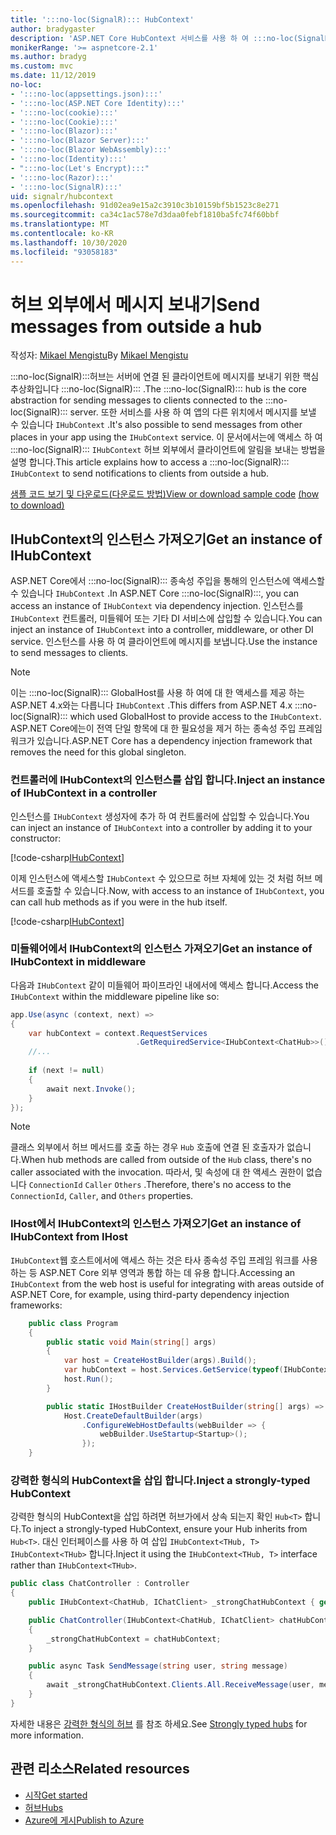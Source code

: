 ```yaml
---
title: ':::no-loc(SignalR)::: HubContext'
author: bradygaster
description: 'ASP.NET Core HubContext 서비스를 사용 하 여 :::no-loc(SignalR)::: 허브 외부에서 클라이언트로 알림을 보내는 방법에 대해 알아봅니다.'
monikerRange: '>= aspnetcore-2.1'
ms.author: bradyg
ms.custom: mvc
ms.date: 11/12/2019
no-loc:
- ':::no-loc(appsettings.json):::'
- ':::no-loc(ASP.NET Core Identity):::'
- ':::no-loc(cookie):::'
- ':::no-loc(Cookie):::'
- ':::no-loc(Blazor):::'
- ':::no-loc(Blazor Server):::'
- ':::no-loc(Blazor WebAssembly):::'
- ':::no-loc(Identity):::'
- ":::no-loc(Let's Encrypt):::"
- ':::no-loc(Razor):::'
- ':::no-loc(SignalR):::'
uid: signalr/hubcontext
ms.openlocfilehash: 91d02ea9e15a2c3910c3b10159bf5b1523c8e271
ms.sourcegitcommit: ca34c1ac578e7d3daa0febf1810ba5fc74f60bbf
ms.translationtype: MT
ms.contentlocale: ko-KR
ms.lasthandoff: 10/30/2020
ms.locfileid: "93058183"
---
```

# <a name="send-messages-from-outside-a-hub"></a><span data-ttu-id="cc921-103">허브 외부에서 메시지 보내기</span><span class="sxs-lookup"><span data-stu-id="cc921-103">Send messages from outside a hub</span></span>

<span data-ttu-id="cc921-104">작성자: [Mikael Mengistu](https://twitter.com/MikaelM_12)</span><span class="sxs-lookup"><span data-stu-id="cc921-104">By [Mikael Mengistu](https://twitter.com/MikaelM_12)</span></span>

<span data-ttu-id="cc921-105">:::no-loc(SignalR):::허브는 서버에 연결 된 클라이언트에 메시지를 보내기 위한 핵심 추상화입니다 :::no-loc(SignalR)::: .</span><span class="sxs-lookup"><span data-stu-id="cc921-105">The :::no-loc(SignalR)::: hub is the core abstraction for sending messages to clients connected to the :::no-loc(SignalR)::: server.</span></span> <span data-ttu-id="cc921-106">또한 서비스를 사용 하 여 앱의 다른 위치에서 메시지를 보낼 수 있습니다 `IHubContext` .</span><span class="sxs-lookup"><span data-stu-id="cc921-106">It's also possible to send messages from other places in your app using the `IHubContext` service.</span></span> <span data-ttu-id="cc921-107">이 문서에서는에 액세스 하 여 :::no-loc(SignalR)::: `IHubContext` 허브 외부에서 클라이언트에 알림을 보내는 방법을 설명 합니다.</span><span class="sxs-lookup"><span data-stu-id="cc921-107">This article explains how to access a :::no-loc(SignalR)::: `IHubContext` to send notifications to clients from outside a hub.</span></span>

<span data-ttu-id="cc921-108">[샘플 코드 보기 및 다운로드](https://github.com/dotnet/AspNetCore.Docs/tree/master/aspnetcore/signalr/hubcontext/sample/)[(다운로드 방법)](xref:index#how-to-download-a-sample)</span><span class="sxs-lookup"><span data-stu-id="cc921-108">[View or download sample code](https://github.com/dotnet/AspNetCore.Docs/tree/master/aspnetcore/signalr/hubcontext/sample/) [(how to download)](xref:index#how-to-download-a-sample)</span></span>

## <a name="get-an-instance-of-ihubcontext"></a><span data-ttu-id="cc921-109">IHubContext의 인스턴스 가져오기</span><span class="sxs-lookup"><span data-stu-id="cc921-109">Get an instance of IHubContext</span></span>

<span data-ttu-id="cc921-110">ASP.NET Core에서 :::no-loc(SignalR)::: 종속성 주입을 통해의 인스턴스에 액세스할 수 있습니다 `IHubContext` .</span><span class="sxs-lookup"><span data-stu-id="cc921-110">In ASP.NET Core :::no-loc(SignalR):::, you can access an instance of `IHubContext` via dependency injection.</span></span> <span data-ttu-id="cc921-111">인스턴스를 `IHubContext` 컨트롤러, 미들웨어 또는 기타 DI 서비스에 삽입할 수 있습니다.</span><span class="sxs-lookup"><span data-stu-id="cc921-111">You can inject an instance of `IHubContext` into a controller, middleware, or other DI service.</span></span> <span data-ttu-id="cc921-112">인스턴스를 사용 하 여 클라이언트에 메시지를 보냅니다.</span><span class="sxs-lookup"><span data-stu-id="cc921-112">Use the instance to send messages to clients.</span></span>

> [!NOTE]
> <span data-ttu-id="cc921-113">이는 :::no-loc(SignalR)::: GlobalHost를 사용 하 여에 대 한 액세스를 제공 하는 ASP.NET 4.x와는 다릅니다 `IHubContext` .</span><span class="sxs-lookup"><span data-stu-id="cc921-113">This differs from ASP.NET 4.x :::no-loc(SignalR)::: which used GlobalHost to provide access to the `IHubContext`.</span></span> <span data-ttu-id="cc921-114">ASP.NET Core에는이 전역 단일 항목에 대 한 필요성을 제거 하는 종속성 주입 프레임 워크가 있습니다.</span><span class="sxs-lookup"><span data-stu-id="cc921-114">ASP.NET Core has a dependency injection framework that removes the need for this global singleton.</span></span>

### <a name="inject-an-instance-of-ihubcontext-in-a-controller"></a><span data-ttu-id="cc921-115">컨트롤러에 IHubContext의 인스턴스를 삽입 합니다.</span><span class="sxs-lookup"><span data-stu-id="cc921-115">Inject an instance of IHubContext in a controller</span></span>

<span data-ttu-id="cc921-116">인스턴스를 `IHubContext` 생성자에 추가 하 여 컨트롤러에 삽입할 수 있습니다.</span><span class="sxs-lookup"><span data-stu-id="cc921-116">You can inject an instance of `IHubContext` into a controller by adding it to your constructor:</span></span>

[!code-csharp[IHubContext](hubcontext/sample/Controllers/HomeController.cs?range=12-19,57)]

<span data-ttu-id="cc921-117">이제 인스턴스에 액세스할 `IHubContext` 수 있으므로 허브 자체에 있는 것 처럼 허브 메서드를 호출할 수 있습니다.</span><span class="sxs-lookup"><span data-stu-id="cc921-117">Now, with access to an instance of `IHubContext`, you can call hub methods as if you were in the hub itself.</span></span>

[!code-csharp[IHubContext](hubcontext/sample/Controllers/HomeController.cs?range=21-25)]

### <a name="get-an-instance-of-ihubcontext-in-middleware"></a><span data-ttu-id="cc921-118">미들웨어에서 IHubContext의 인스턴스 가져오기</span><span class="sxs-lookup"><span data-stu-id="cc921-118">Get an instance of IHubContext in middleware</span></span>

<span data-ttu-id="cc921-119">다음과 `IHubContext` 같이 미들웨어 파이프라인 내에서에 액세스 합니다.</span><span class="sxs-lookup"><span data-stu-id="cc921-119">Access the `IHubContext` within the middleware pipeline like so:</span></span>

```csharp
app.Use(async (context, next) =>
{
    var hubContext = context.RequestServices
                            .GetRequiredService<IHubContext<ChatHub>>();
    //...
    
    if (next != null)
    {
        await next.Invoke();
    }
});
```

> [!NOTE]
> <span data-ttu-id="cc921-120">클래스 외부에서 허브 메서드를 호출 하는 경우 `Hub` 호출에 연결 된 호출자가 없습니다.</span><span class="sxs-lookup"><span data-stu-id="cc921-120">When hub methods are called from outside of the `Hub` class, there's no caller associated with the invocation.</span></span> <span data-ttu-id="cc921-121">따라서, 및 속성에 대 한 액세스 권한이 없습니다 `ConnectionId` `Caller` `Others` .</span><span class="sxs-lookup"><span data-stu-id="cc921-121">Therefore, there's no access to the `ConnectionId`, `Caller`, and `Others` properties.</span></span>

### <a name="get-an-instance-of-ihubcontext-from-ihost"></a><span data-ttu-id="cc921-122">IHost에서 IHubContext의 인스턴스 가져오기</span><span class="sxs-lookup"><span data-stu-id="cc921-122">Get an instance of IHubContext from IHost</span></span>

<span data-ttu-id="cc921-123">`IHubContext`웹 호스트에서에 액세스 하는 것은 타사 종속성 주입 프레임 워크를 사용 하는 등 ASP.NET Core 외부 영역과 통합 하는 데 유용 합니다.</span><span class="sxs-lookup"><span data-stu-id="cc921-123">Accessing an `IHubContext` from the web host is useful for integrating with areas outside of ASP.NET Core, for example, using third-party dependency injection frameworks:</span></span>

```csharp
    public class Program
    {
        public static void Main(string[] args)
        {
            var host = CreateHostBuilder(args).Build();
            var hubContext = host.Services.GetService(typeof(IHubContext<ChatHub>));
            host.Run();
        }

        public static IHostBuilder CreateHostBuilder(string[] args) =>
            Host.CreateDefaultBuilder(args)
                .ConfigureWebHostDefaults(webBuilder => {
                    webBuilder.UseStartup<Startup>();
                });
    }
```

### <a name="inject-a-strongly-typed-hubcontext"></a><span data-ttu-id="cc921-124">강력한 형식의 HubContext을 삽입 합니다.</span><span class="sxs-lookup"><span data-stu-id="cc921-124">Inject a strongly-typed HubContext</span></span>

<span data-ttu-id="cc921-125">강력한 형식의 HubContext을 삽입 하려면 허브가에서 상속 되는지 확인 `Hub<T>` 합니다.</span><span class="sxs-lookup"><span data-stu-id="cc921-125">To inject a strongly-typed HubContext, ensure your Hub inherits from `Hub<T>`.</span></span> <span data-ttu-id="cc921-126">대신 인터페이스를 사용 하 여 삽입 `IHubContext<THub, T>` `IHubContext<THub>` 합니다.</span><span class="sxs-lookup"><span data-stu-id="cc921-126">Inject it using the `IHubContext<THub, T>` interface rather than `IHubContext<THub>`.</span></span>

```csharp
public class ChatController : Controller
{
    public IHubContext<ChatHub, IChatClient> _strongChatHubContext { get; }

    public ChatController(IHubContext<ChatHub, IChatClient> chatHubContext)
    {
        _strongChatHubContext = chatHubContext;
    }

    public async Task SendMessage(string user, string message)
    {
        await _strongChatHubContext.Clients.All.ReceiveMessage(user, message);
    }
}
```

<span data-ttu-id="cc921-127">자세한 내용은 [강력한 형식의 허브](xref:signalr/hubs#strongly-typed-hubs) 를 참조 하세요.</span><span class="sxs-lookup"><span data-stu-id="cc921-127">See [Strongly typed hubs](xref:signalr/hubs#strongly-typed-hubs) for more information.</span></span>

## <a name="related-resources"></a><span data-ttu-id="cc921-128">관련 리소스</span><span class="sxs-lookup"><span data-stu-id="cc921-128">Related resources</span></span>

* [<span data-ttu-id="cc921-129">시작</span><span class="sxs-lookup"><span data-stu-id="cc921-129">Get started</span></span>](xref:tutorials/signalr)
* [<span data-ttu-id="cc921-130">허브</span><span class="sxs-lookup"><span data-stu-id="cc921-130">Hubs</span></span>](xref:signalr/hubs)
* [<span data-ttu-id="cc921-131">Azure에 게시</span><span class="sxs-lookup"><span data-stu-id="cc921-131">Publish to Azure</span></span>](xref:signalr/publish-to-azure-web-app)
